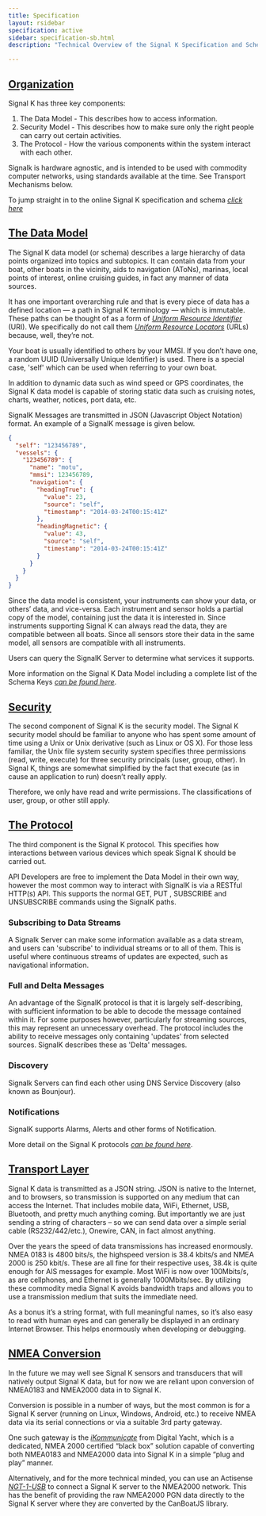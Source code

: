 ```yaml
---
title: Specification
layout: rsidebar
specification: active
sidebar: specification-sb.html
description: "Technical Overview of the Signal K Specification and Schema."

---
```


## [Organization](#) <a class="anchor" id="organization"></a>
Signal K has three key components:

1.  The Data Model - This describes how to access information.
2.  Security Model - This describes how to make sure only the right people can carry out certain activities.
3.  The Protocol - How the various components within the system interact with each other.

Signalk is hardware agnostic, and is intended to be used with commodity computer networks, using standards available at the time. See Transport Mechanisms below.

To jump straight in to the online Signal K specification and schema [*click here*](http://signalk.org/specification/1.0.0/doc/)

## [The Data Model](#) <a class="anchor" id="model"></a>

The Signal K data model (or schema) describes a large hierarchy of data points organized into topics and subtopics. It can
contain data from your boat, other boats in the vicinity, aids to navigation (AToNs), marinas, local points of interest, online
cruising guides, in fact any manner of data sources.

It has one important overarching rule and that is every piece of data has a defined location — a path in Signal K terminology —
which is immutable. These paths can be thought of as a form of [*Uniform Resource
Identifier*](http://en.wikipedia.org/wiki/Uniform_resource_identifier) (URI). We specifically do not call
them [*Uniform
Resource Locators*](http://en.wikipedia.org/wiki/Uniform_resource_locator) (URLs) because, well, they’re not.

Your boat is usually identified to others by your MMSI. If you don’t have one, a random UUID (Universally Unique Identifier) is
used. There is a special case, 'self' which can be used when referring to your own boat.

In addition to dynamic data such as wind speed or GPS coordinates, the Signal K data model is capable of storing static data
such as cruising notes, charts, weather, notices, port data, etc.

SignalK Messages are transmitted in JSON (Javascript Object Notation) format. An example of a SignalK message is given below.

```json
{
  "self": "123456789",
  "vessels": {
    "123456789": {
      "name": "motu",
      "mmsi": 123456789,
      "navigation": {
        "headingTrue": {
          "value": 23,
          "source": "self",
          "timestamp": "2014-03-24T00:15:41Z"
        },
        "headingMagnetic": {
          "value": 43,
          "source": "self",
          "timestamp": "2014-03-24T00:15:41Z"
        }
      }
    }
  }
}
```

Since the data model is consistent, your instruments can show your data, or others’ data, and vice-versa. Each instrument and
sensor holds a partial copy of the model, containing just the data it is interested in. Since instruments supporting Signal K can always read the data, they are compatible between all boats. Since all sensors store their data in the same model, all sensors are compatible with all instruments.

Users can query the SignalK Server to determine what services it supports.

More information on the Signal K Data Model including a complete list of the Schema Keys [*can be found here*](http://signalk.org/specification/1.0.0/doc/).

## [Security](#) <a class="anchor" id="security"></a>

The second component of Signal K is the security model. The Signal K security model should be familiar to anyone who has spent some amount of time using a Unix or Unix derivative (such as Linux or OS X). For those less familiar, the Unix file system security system specifies three permissions (read, write, execute) for three security principals (user, group, other). In Signal K, things are somewhat simplified by the fact that execute (as in cause an application to run) doesn’t really apply.

Therefore, we only have read and write permissions. The classifications of user, group, or other still apply.

## [The Protocol](#) <a class="anchor" id="protocol"></a>

The third component is the Signal K protocol. This specifies how interactions between various devices which speak Signal K should be carried out.

API Developers are free to implement the Data Model in their own way, however the most common way to interact with SignalK is via a RESTful HTTP(s) API. This supports the normal GET, PUT , SUBSCRIBE and UNSUBSCRIBE commands using the SignalK paths.

### Subscribing to Data Streams
A Signalk Server can make some information available as a data stream, and users can 'subscribe' to individual streams or to all of them. This is useful where continuous streams of updates are expected, such as navigational information.

### Full and Delta Messages
An advantage of the SignalK protocol is that it is largely self-describing, with sufficient information to be able to decode the message contained within it. For some purposes however, particularly for streaming sources, this may represent an unnecessary overhead. The protocol includes the ability to receive messages only containing 'updates' from selected sources. SignalK describes these as 'Delta' messages.

### Discovery
Signalk Servers can find each other using DNS Service Discovery (also known as Bounjour).

### Notifications
SignalK supports Alarms, Alerts and other forms of Notification.

More detail on the Signal K protocols [*can be found here*](http://signalk.org/specification/1.0.0/doc/).

## [Transport Layer](#) <a class="anchor" id="transport"></a>

Signal K data is transmitted as a JSON string. JSON is native to the Internet, and to browsers, so transmission is supported on any medium that can access the Internet. That includes mobile data, WiFi, Ethernet, USB, Bluetooth, and pretty much anything coming. But importantly we are just sending a string of characters – so we can send data over a simple serial cable (RS232/442/etc.), Onewire, CAN, in fact almost anything.

Over the years the speed of data transmissions has increased enormously. NMEA 0183 is 4800 bits/s, the highspeed version is 38.4 kbits/s and NMEA 2000 is 250 kbit/s. These are all fine for their respective uses, 38.4k is quite enough for AIS messages for example. Most WiFi is now over 100Mbits/s, as are cellphones, and Ethernet is generally 1000Mbits/sec. By utilizing these commodity media Signal K avoids bandwidth traps and allows you to use a transmission medium that suits the immediate need.

As a bonus it’s a string format, with full meaningful names, so it’s also easy to read with human eyes and can generally be displayed in an ordinary Internet Browser. This helps enormously when developing or debugging.

## [NMEA Conversion](#) <a class="anchor" id="nmea"></a>

In the future we may well see Signal K sensors and transducers that will natively output Signal K data, but for now we are reliant upon conversion of NMEA0183 and NMEA2000 data in to Signal K.

Conversion is possible in a number of ways, but the most common is for a Signal K server (running on Linux, Windows, Android, etc.) to receive NMEA data via its serial connections or via a suitable 3rd party gateway.

One such gateway is the [*iKommunicate*](http://ikommunicate.com) from Digital Yacht, which is a dedicated, NMEA 2000 certified “black box” solution capable of converting both NMEA0183 and NMEA2000 data into Signal K in a simple “plug and play” manner.

Alternatively, and for the more technical minded, you can use an Actisense [*NGT-1-USB*](http://actisense.com) to connect a Signal K server to the NMEA2000 network. This has the benefit of providing the raw NMEA2000 PGN data directly to the Signal K server where they are converted by the CanBoatJS library.
